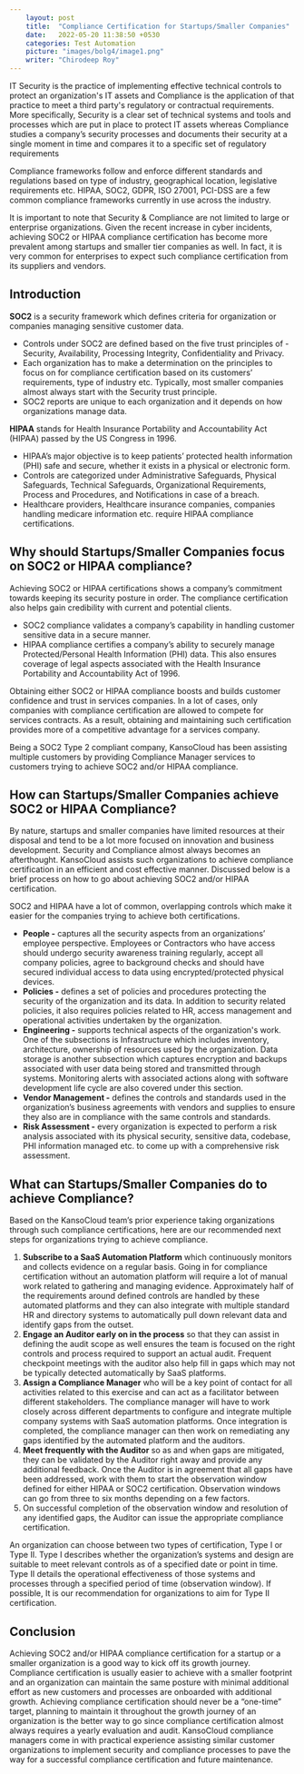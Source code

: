 ```yaml
---
    layout: post
    title:  "Compliance Certification for Startups/Smaller Companies"
    date:   2022-05-20 11:38:50 +0530
    categories: Test Automation
    picture: "images/bolg4/image1.png"
    writer: "Chirodeep Roy"
---
```


IT Security is the practice of implementing effective technical controls to protect an organization's IT assets and Compliance is the application of that practice to meet a third party's regulatory or contractual requirements. More specifically, Security is a clear set of technical systems and tools and processes which are put in place to protect IT assets whereas Compliance studies a company’s security processes and documents their security at a single moment in time and compares it to a specific set of regulatory requirements

Compliance frameworks follow and enforce different standards and regulations based on type of industry, geographical location, legislative requirements etc. HIPAA, SOC2, GDPR, ISO 27001, PCI-DSS are a few common compliance frameworks currently in use across the industry.

It is important to note that Security & Compliance are not limited to large or enterprise organizations. Given the recent increase in cyber incidents, achieving SOC2 or HIPAA compliance certification has become more prevalent among startups and smaller tier companies as well. In fact, it is very common for enterprises to expect such compliance certification from its suppliers and vendors.

## **Introduction**
**SOC2** is a security framework which defines criteria for organization or companies managing sensitive customer data.
* Controls under SOC2 are defined based on the five trust principles of - Security, Availability, Processing Integrity, Confidentiality and Privacy.
* Each organization has to make a determination on the principles to focus on for compliance certification based on its customers’ requirements, type of industry etc. Typically, most smaller companies almost always start with the Security trust principle.
* SOC2 reports are unique to each organization and it depends on how organizations manage data.

**HIPAA** stands for Health Insurance Portability and Accountability Act (HIPAA) passed by the US Congress in 1996.
* HIPAA’s major objective is to keep patients’ protected health information (PHI) safe and secure, whether it exists in a physical or electronic form.
* Controls are categorized under Administrative Safeguards, Physical Safeguards, Technical Safeguards, Organizational Requirements, Process and Procedures, and Notifications in case of a breach.
* Healthcare providers, Healthcare insurance companies, companies handling medicare information etc. require HIPAA compliance certifications.

## **Why should Startups/Smaller Companies focus on SOC2 or HIPAA compliance?**
Achieving SOC2 or HIPAA certifications shows a company’s commitment towards keeping its security posture in order. The compliance certification also helps gain credibility with current and potential clients.

* SOC2 compliance validates a company’s capability in handling customer sensitive data in a secure manner.
* HIPAA compliance certifies a company’s ability to securely manage Protected/Personal Health Information (PHI) data. This also ensures coverage of legal aspects associated with the Health Insurance Portability and Accountability Act of 1996.

Obtaining either SOC2 or HIPAA compliance boosts and builds customer confidence and trust in services companies. In a lot of cases, only companies with compliance certification are allowed to compete for services contracts. As a result, obtaining and maintaining such certification provides more of a competitive advantage for a services company.

Being a SOC2 Type 2 compliant company, KansoCloud has been assisting multiple customers by providing Compliance Manager services to customers trying to achieve SOC2 and/or HIPAA compliance.

## **How can Startups/Smaller Companies achieve SOC2 or HIPAA  Compliance?**
By nature, startups and  smaller companies have limited resources at their disposal and tend to be a lot more focused on innovation and business development. Security and Compliance almost always becomes an afterthought. KansoCloud assists such organizations to achieve compliance certification in an efficient and cost effective manner. Discussed below is a brief process on how to go about achieving SOC2 and/or HIPAA certification.

SOC2 and HIPAA have a lot of common, overlapping controls which make it easier for the companies trying to achieve both certifications.

* **People -** captures all the security aspects from an organizations’ employee perspective. Employees or Contractors who have access should undergo security awareness training regularly, accept all company policies, agree to background checks and should have secured individual access to data using encrypted/protected physical devices.
* **Policies -** defines a set of policies and procedures protecting the security of the organization and its data. In addition to security related policies, it also requires policies related to HR, access management and operational activities undertaken by the organization.
* **Engineering -** supports technical aspects of the organization's work. One of the subsections is Infrastructure which includes inventory, architecture, ownership of resources used by the organization. Data storage is another subsection which captures encryption and backups associated with user data being stored and transmitted through systems. Monitoring alerts with associated actions along with software development life cycle are also covered under this section.
* **Vendor Management -** defines the controls and standards used in the organization’s business agreements with vendors and supplies to ensure they also are in compliance with the same controls and standards.
* **Risk Assessment -** every organization is expected to perform a risk analysis associated with its physical security, sensitive data, codebase, PHI information managed etc. to come up with a comprehensive risk assessment.

## **What can Startups/Smaller Companies do to achieve Compliance?**
Based on the KansoCloud team’s prior experience taking organizations through such compliance certifications, here are our recommended next steps for organizations trying to achieve compliance.

1. **Subscribe to a SaaS Automation Platform** which continuously monitors and collects evidence on a regular basis. Going in for compliance certification without an automation platform will require a lot of manual work related to gathering and managing evidence. Approximately half of the requirements around defined controls are handled by these automated platforms and they can also integrate with multiple standard HR and directory systems to automatically pull down relevant data and identify gaps from the outset.
2. **Engage an Auditor early on in the process** so that they can assist in defining the audit scope as well ensures the team is focused on the right controls and process required to support an actual audit. Frequent checkpoint meetings with the auditor also help fill in gaps which may not be typically detected automatically by SaaS platforms.
3. **Assign a  Compliance Manager** who will be a key point of contact for all activities related to this exercise and can act as a facilitator between different stakeholders. The compliance manager will have to  work closely across different departments to configure and integrate multiple company systems with SaaS automation platforms. Once integration is completed, the compliance manager can then work on remediating any gaps identified by the automated platform and the auditors.
4. **Meet frequently with the Auditor** so as and when gaps are mitigated,  they can be validated by the Auditor right away and provide any additional feedback. Once the Auditor is in agreement that all gaps have been addressed, work with them to start the observation window defined for either HIPAA or SOC2 certification. Observation windows can go from three to six months depending on a few factors.
5. On successful completion of the observation window and resolution of any identified gaps, the Auditor can issue the appropriate compliance certification.

An organization can choose between two types of certification, Type I or Type II. Type I describes whether the organization’s systems and design are suitable to meet relevant controls as of a specified date or point in time. Type II details the operational effectiveness of those systems and processes through a specified period of time (observation window). If possible, It is our recommendation for organizations to aim for Type II certification.

## **Conclusion**
Achieving  SOC2 and/or HIPAA compliance certification for a startup or a smaller organization is a good way to kick off its growth journey. Compliance certification is usually easier to achieve with a smaller footprint and an organization can maintain the same posture with minimal additional effort as new customers and processes are onboarded with additional growth. Achieving compliance certification should never be a “one-time” target, planning to maintain it throughout the growth journey of an organization is the better way to go since compliance certification almost always requires a yearly evaluation and audit. KansoCloud compliance managers come in with practical experience assisting similar customer organizations to implement security and compliance processes to pave the way for a successful compliance certification and future maintenance.
